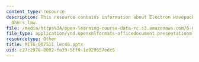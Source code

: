 ```yaml
---
content_type: resource
description: This resource contains information about Electron wavepackets and microscopic
  Ohm's law.
file: /media/https%3A/open-learning-course-data-rc.s3.amazonaws.com/6-007-electromagnetic-energy-from-motors-to-lasers-spring-2011/c27c29780002fa395ff91e929657edc5_MIT6_007S11_lec48.pptx
file_type: application/vnd.openxmlformats-officedocument.presentationml.presentation
resourcetype: Other
title: MIT6_007S11_lec48.pptx
uid: c27c2978-0002-fa39-5ff9-1e929657edc5
---
```

